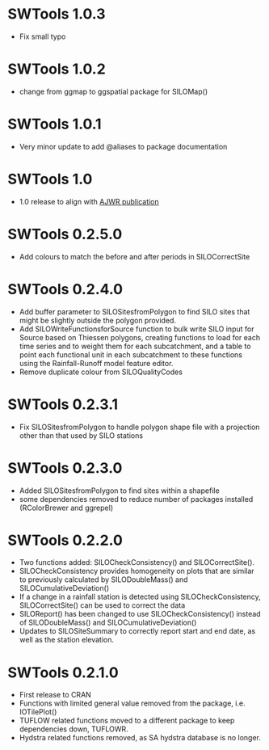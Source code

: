 # SWTools 1.0.3

* Fix small typo

# SWTools 1.0.2

* change from ggmap to ggspatial package for SILOMap()

# SWTools 1.0.1

* Very minor update to add @aliases to package documentation

# SWTools 1.0

* 1.0 release to align with [AJWR publication](https://doi.org/10.1080/13241583.2023.2214989)

# SWTools 0.2.5.0

* Add colours to match the before and after periods in SILOCorrectSite

# SWTools 0.2.4.0

* Add buffer parameter to SILOSitesfromPolygon to find SILO sites that might be slightly outside the polygon provided.
* Add SILOWriteFunctionsforSource function to bulk write SILO input for Source based on Thiessen polygons, creating functions to load for each time series and to weight them for each subcatchment, and a table to point each functional unit in each subcatchment to these functions using the Rainfall-Runoff model feature editor.
* Remove duplicate colour from SILOQualityCodes

# SWTools 0.2.3.1

* Fix SILOSitesfromPolygon to handle polygon shape file with a projection other than that used by SILO stations

# SWTools 0.2.3.0

* Added SILOSitesfromPolygon to find sites within a shapefile
* some dependencies removed to reduce number of packages installed (RColorBrewer and ggrepel)

# SWTools 0.2.2.0

* Two functions added: SILOCheckConsistency() and SILOCorrectSite(). 
* SILOCheckConsistency provides homogeneity on plots that are similar to previously calculated by SILODoubleMass() and SILOCumulativeDeviation()
* If a change in a rainfall station is detected using SILOCheckConsistency, SILOCorrectSite() can be used to correct the data
* SILOReport() has been changed to use SILOCheckConsistency() instead of SILODoubleMass() and SILOCumulativeDeviation()
* Updates to SILOSiteSummary to correctly report start and end date, as well as the station elevation.

# SWTools 0.2.1.0

* First release to CRAN
* Functions with limited general value removed from the package, i.e. IOTilePlot() 
* TUFLOW related functions moved to a different package to keep dependencies down, TUFLOWR.
* Hydstra related functions removed, as SA hydstra database is no longer.
